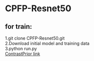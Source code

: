 # CPFP-Resnet50
for train:
---------
1.git clone CPFP-Resnet50.git<br>
2.Download initial model and training data<br>
3.python run.py<br>
[ContrastPrior link](https://github.com/JXingZhao/ContrastPrior#for-training)<br>
